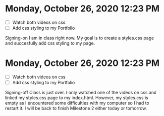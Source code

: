 # Monday, October 26, 2020 12:23 PM
- [ ] Watch both videos on css
- [ ] Add css styling to my Portfolio

Signing-on I am in class right now. My goal is to create a styles.css page and succesfully add css styling to my page. 

# Monday, October 26, 2020 12:23 PM
- [ ] Watch both videos on css
- [ ] Add css styling to my Portfolio

Signing-off Class is just over. I only watched one of the videos on css and linked my styles.css page to my index.html. However, my styles.css is empty as I encountered some difficulties with my computer so I had to restart it. I will be back to finish Milestone 2 either today or tomorrow. 

